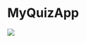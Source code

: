 # MyQuizApp

![](https://user-images.githubusercontent.com/62990897/197385523-94fe854d-c2d8-4de0-9923-34a19492b8bf.jpeg)
